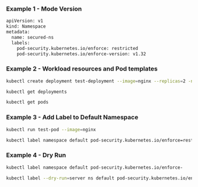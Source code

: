 ### Example 1 - Mode Version

```sh
apiVersion: v1
kind: Namespace
metadata:
  name: secured-ns
  labels:
    pod-security.kubernetes.io/enforce: restricted
    pod-security.kubernetes.io/enforce-version: v1.32
```

### Example 2 - Workload resources and Pod templates

```sh
kubectl create deployment test-deployment --image=nginx --replicas=2 -n secured-ns

kubectl get deployments

kubectl get pods
```
### Example 3 - Add Label to Default Namespace
```sh
kubectl run test-pod --image=nginx

kubectl label namespace default pod-security.kubernetes.io/enforce=restricted

```
### Example 4 - Dry Run
```sh
kubectl label namespace default pod-security.kubernetes.io/enforce-

kubectl label --dry-run=server ns default pod-security.kubernetes.io/enforce=restricted
```